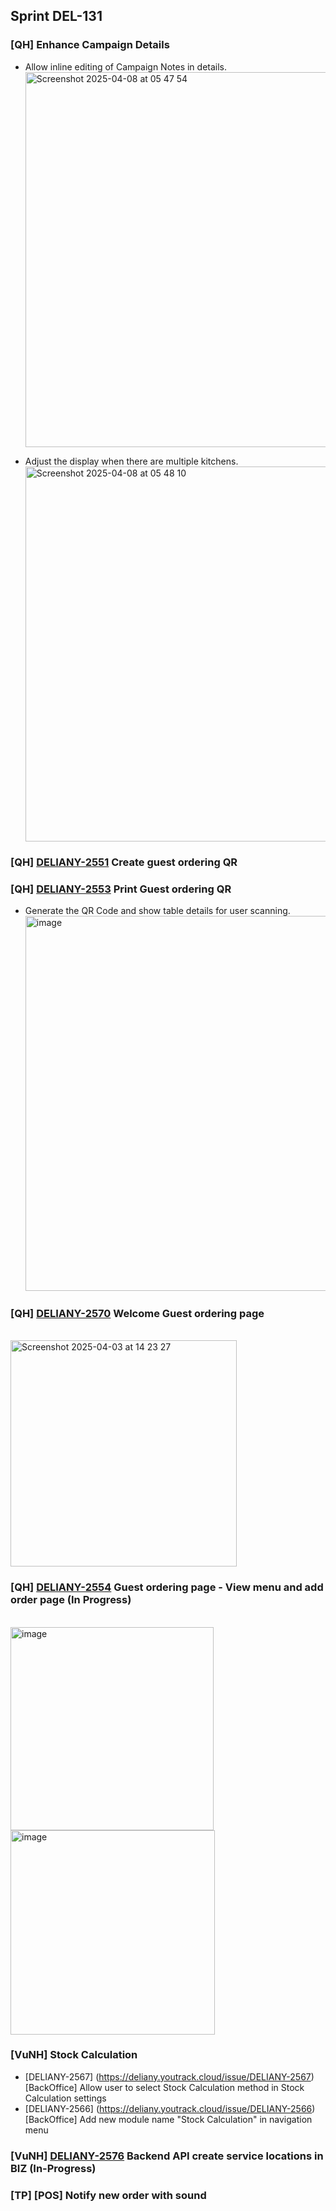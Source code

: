 ## Sprint DEL-131

### [QH] Enhance Campaign Details
- Allow inline editing of Campaign Notes in details. <br />
<img width="600" alt="Screenshot 2025-04-08 at 05 47 54" src="https://github.com/user-attachments/assets/b242b390-63d7-4a2c-9ee4-e336481000cf" /><br />

- Adjust the display when there are multiple kitchens. <br />
<img width="600" alt="Screenshot 2025-04-08 at 05 48 10" src="https://github.com/user-attachments/assets/2afa67b9-fc23-4b17-96c0-a29fa60962f8" /><br />

### [QH] [DELIANY-2551](https://deliany.youtrack.cloud/issue/DELIANY-2551/POS-Create-guest-ordering-QR) Create guest ordering QR
### [QH] [DELIANY-2553](https://deliany.youtrack.cloud/issue/DELIANY-2553/POS-Print-Guest-ordering-QR) Print Guest ordering QR
- Generate the QR Code and show table details for user scanning.<br />
<img width="600" alt="image" src="https://github.com/user-attachments/assets/08d0f439-72d7-4923-9c87-07b09a16de8c" /><br />

### [QH] [DELIANY-2570](https://deliany.youtrack.cloud/issue/DELIANY-2570/Order-app-Welcome-Guest-ordering-page) Welcome Guest ordering page
<br />
<img width="362" alt="Screenshot 2025-04-03 at 14 23 27" src="https://github.com/user-attachments/assets/3712d16c-9f58-4204-b33a-ec3a99791f43" />

### [QH] [DELIANY-2554](https://deliany.youtrack.cloud/issue/DELIANY-2554/Order-app-Guest-ordering-page-View-menu-and-add-order-page) Guest ordering page - View menu and add order page (In Progress)
<br />
<img width="325" alt="image" src="https://github.com/user-attachments/assets/476e666d-8f81-4866-83ef-3369ea82247a" />
<img width="327" alt="image" src="https://github.com/user-attachments/assets/9953ee7d-f8d0-4d5f-9900-c64eb55122a5" />
<br />


### [VuNH] Stock Calculation
- [DELIANY-2567] (https://deliany.youtrack.cloud/issue/DELIANY-2567)[BackOffice] Allow user to select Stock Calculation method in Stock Calculation settings
- [DELIANY-2566] (https://deliany.youtrack.cloud/issue/DELIANY-2566)[BackOffice] Add new module name "Stock Calculation" in navigation menu
### [VuNH] [DELIANY-2576](https://deliany.youtrack.cloud/issue/DELIANY-2576) Backend API create service locations in BIZ (In-Progress)

### [TP] [POS] Notify new order with sound
